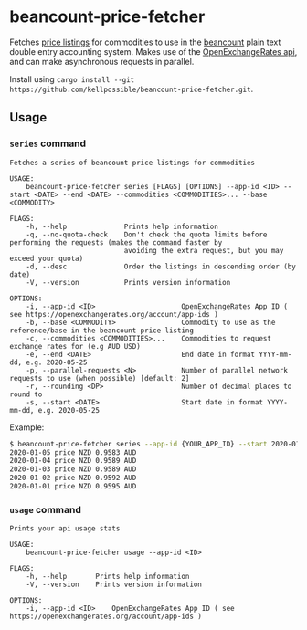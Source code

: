 # beancount-price-fetcher

Fetches [price listings](https://beancount.github.io/docs/06_beancount_language_syntax.html#prices) for commodities to use in the [beancount](http://furius.ca/beancount/) plain text double entry accounting system. Makes use of the [OpenExchangeRates api](https://openexchangerates.org/), and can make asynchronous requests in parallel.

Install using `cargo install --git https://github.com/kellpossible/beancount-price-fetcher.git`.

## Usage

### `series` command

```text
Fetches a series of beancount price listings for commodities

USAGE:
    beancount-price-fetcher series [FLAGS] [OPTIONS] --app-id <ID> --start <DATE> --end <DATE> --commodities <COMMODITIES>... --base <COMMODITY>

FLAGS:
    -h, --help              Prints help information
    -q, --no-quota-check    Don't check the quota limits before performing the requests (makes the command faster by
                            avoiding the extra request, but you may exceed your quota)
    -d, --desc              Order the listings in descending order (by date)
    -V, --version           Prints version information

OPTIONS:
    -i, --app-id <ID>                     OpenExchangeRates App ID ( see https://openexchangerates.org/account/app-ids )
    -b, --base <COMMODITY>                Commodity to use as the reference/base in the beancount price listing
    -c, --commodities <COMMODITIES>...    Commodities to request exchange rates for (e.g AUD USD)
    -e, --end <DATE>                      End date in format YYYY-mm-dd, e.g. 2020-05-25
    -p, --parallel-requests <N>           Number of parallel network requests to use (when possible) [default: 2]
    -r, --rounding <DP>                   Number of decimal places to round to
    -s, --start <DATE>                    Start date in format YYYY-mm-dd, e.g. 2020-05-25
```

Example:

```bash
$ beancount-price-fetcher series --app-id {YOUR_APP_ID} --start 2020-01-01 --end 2020-01-05 --commodities NZD --base AUD -r 4 -d`
2020-01-05 price NZD 0.9583 AUD
2020-01-04 price NZD 0.9589 AUD
2020-01-03 price NZD 0.9589 AUD
2020-01-02 price NZD 0.9592 AUD
2020-01-01 price NZD 0.9595 AUD
```

### `usage` command

```text
Prints your api usage stats

USAGE:
    beancount-price-fetcher usage --app-id <ID>

FLAGS:
    -h, --help       Prints help information
    -V, --version    Prints version information

OPTIONS:
    -i, --app-id <ID>    OpenExchangeRates App ID ( see https://openexchangerates.org/account/app-ids )
```